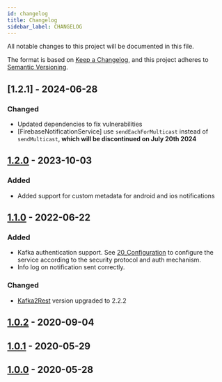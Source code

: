 ```yaml
---
id: changelog
title: Changelog
sidebar_label: CHANGELOG
---
```


<!--
WARNING: this file was automatically generated by Mia-Platform Doc Aggregator.
DO NOT MODIFY IT BY HAND.
Instead, modify the source file and run the aggregator to regenerate this file.
-->

All notable changes to this project will be documented in this file.

The format is based on [Keep a Changelog](https://keepachangelog.com/en/1.0.0/),
and this project adheres to [Semantic Versioning](https://semver.org/spec/v2.0.0.html).

## [1.2.1] - 2024-06-28

### Changed
- Updated dependencies to fix vulnerabilities
- [FirebaseNotificationService] use `sendEachForMulticast` instead of `sendMulticast`, **which will be discontinued on July 20th 2024**

## [1.2.0] - 2023-10-03

### Added

- Added support for custom metadata for android and ios notifications

## [1.1.0] - 2022-06-22

### Added

- Kafka authentication support. See [20_Configuration](docs/20_configuration.md) to configure the service according to the security protocol and auth mechanism.
- Info log on notification sent correctly.

### Changed

- [Kafka2Rest](https://git.tools.mia-platform.eu/platform/libraries/kafka2rest) version upgraded to 2.2.2

## [1.0.2] - 2020-09-04

## [1.0.1] - 2020-05-29

## [1.0.0] - 2020-05-28

[Unreleased]: https://git.tools.mia-platform.eu/platform/plugins/kafka2firebase/-/compare?from=master&to=master
[1.2.0]: https://git.tools.mia-platform.eu/platform/plugins/kafka2firebase/-/tags/v1.2.0
[1.1.0]: https://git.tools.mia-platform.eu/platform/plugins/kafka2firebase/-/tags/v1.1.0
[1.0.2]: https://git.tools.mia-platform.eu/platform/plugins/kafka2firebase/-/tags/v1.0.2
[1.0.1]: https://git.tools.mia-platform.eu/platform/plugins/kafka2firebase/-/tags/v1.0.1
[1.0.0]: https://git.tools.mia-platform.eu/platform/plugins/kafka2firebase/-/tags/v1.0.0

